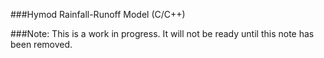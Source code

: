 ###Hymod Rainfall-Runoff Model (C/C++)

###Note: This is a work in progress. It will not be ready until this note has been removed.
<!-- 
Copyright (C) 2010-2012 Josh Kollat, Jon Herman, Patrick Reed and others. Licensed under the GNU Lesser General Public License.

Citation:
Herman, J.D., P.M. Reed, and T. Wagener (2013), Time-varying sensitivity analysis clarifies the effects of watershed model formulation on model behavior, Water Resour. Res., 49, doi:10.1002/wrcr.20124.
([Link to Paper](http://onlinelibrary.wiley.com/doi/10.1002/wrcr.20124/abstract))

Contents:
* `hymod_src/`: Hymod, an 8-parameter model based on the Probability Distributed Model (PDM) ([Moore 2007](http://hal.archives-ouvertes.fr/hal-00305633/))
* `hbv_src/`: HBV, an 11-parameter model with a similar soil moisture structure to Hymod ([Bergstrom 1995](http://www.cabdirect.org/abstracts/19961904773.html))
* `hlrms_src/`: The lumped Sacramento Soil Moisture Accounting (SAC-SMA) model, which contains 17 parameters ([Burnash and Singh 1995] (http://www.cabdirect.org/abstracts/19961904770.html))
* `shared_src/`: Files common between all three models, including objective calculations
* `example_data/`: Example precipitation and streamflow data for the Guadalupe River, Texas, from the MOPEX dataset. File paths will need to be modified accordingly in the code. Hymod and HBV use the file `GUA.in`, while SAC-SMA depends on all three files in the `GUA/` subdirectory.

In the current configuration, the model reads in a set of parameter values from a sample file. It then calculates a set of performance objectives for each solution and prints them to separate files. The objectives printed include root mean squared error (RMSE), a log-transform of RMSE (TRMSE), runoff coefficient error (ROCE), and slope of the flow duration curve error (SFDCE). These objectives are printed at the decadal, annual, seasonal, monthly, and daily timescales.

To compile and run:

* All three models can be compiled by running their respective makefiles: `cd hbv_src && make`, or `cd hymod_src && make`, etc.
* To run Hymod: `./hymod none <mopex_file> <sample_file> <num_samples> <output_file_name>`
* To run HBV: `./hbv none <mopex_file> <sample_file> <num_samples> <output_file_name>`
* To run SAC-SMA: `./hlrms <sample_file> <num_samples> <output_file_name> <mopex_file_prefix>`

Arguments:
* `<mopex_file>` in this example is the file `GUA.in`, with the appropriate path
* `<sample_file>` is a file containing parameter samples for the model
* `<num_samples>` is the number of rows in `<sample_file>`
* `<output_file_name>` is the prefix given to the set of output files that will be generated

Rainfall-Runoff Models is free software: you can redistribute it and/or modify
it under the terms of the GNU Lesser General Public License as published by
the Free Software Foundation, either version 3 of the License, or
(at your option) any later version.

Rainfall-Runoff Models is distributed in the hope that it will be useful,
but WITHOUT ANY WARRANTY; without even the implied warranty of
MERCHANTABILITY or FITNESS FOR A PARTICULAR PURPOSE.  See the
GNU Lesser General Public License for more details.

You should have received a copy of the GNU Lesser General Public License
along with the Rainfall-Runoff Models.  If not, see <http://www.gnu.org/licenses/>. -->